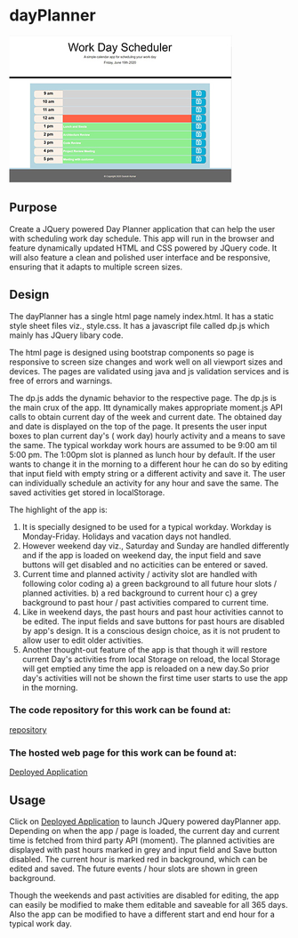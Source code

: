 # dayPlanner

[![Thumbnail](assets/images/dayPlanner-thumbnail.jpg)](https://s-suresh-kumar.github.io/dayPlanner/)

## Purpose

Create a JQuery powered Day Planner application that can help the user with scheduling work day schedule. This app will run in the browser and feature dynamically updated HTML and CSS powered by JQuery code. It will also feature a clean and polished user interface and be responsive, ensuring that it adapts to multiple screen sizes.

## Design

The dayPlanner has a single html page namely index.html. It has a static style sheet files viz., style.css. It has a javascript file called dp.js which mainly has JQuery libary code.

The html page is designed using bootstrap components so page is responsive to screen size changes and work well on all viewport sizes and devices. The pages are validated using java and js validation services and is free of errors and warnings.

The dp.js adds the dynamic behavior to the respective page. The dp.js is the main crux of the app. Itt dynamically makes appropriate moment.js API calls to obtain current day of the week and current date. The obtained day and date is displayed on the top of the page. It presents the user input boxes to plan current day's ( work day) hourly activity and a means to save the same. The typical workday work hours are assumed to be 9:00 am til 5:00 pm. The 1:00pm slot is planned as lunch hour by default. If the user wants to change it in the morning to a different hour he can do so by editing that input field with empty string or a different activity and save it. The user can individually schedule an activity for any hour and save the same. The saved activities get stored in localStorage.

The highlight of the app is:

1. It is specially designed to be used for a typical workday. Workday is Monday-Friday. Holidays and vacation days not handled.
2. However weekend day viz., Saturday and Sunday are handled differently and if the app is loaded on weekend day, the input field and save buttons will get disabled and no acticities can be entered or saved.
3. Current time and planned activity / activity slot are handled with following color coding
   a) a green background to all future hour slots / planned activities.
   b) a red background to current hour
   c) a grey background to past hour / past activities compared to current time.
4. Like in weekend days, the past hours and past hour activities cannot to be edited. The input fields and save buttons for past hours are disabled by app's design. It is a conscious design choice, as it is not prudent to allow user to edit older activities.
5. Another thought-out feature of the app is that though it will restore current Day's activities from local Storage on reload, the local Storage will get emptied any time the app is reloaded on a new day.So prior day's activities will not be shown the first time user starts to use the app in the morning.

### The code repository for this work can be found at:

[repository](https://github.com/s-suresh-kumar/dayPlanner)

### The hosted web page for this work can be found at:

[Deployed Application](https://s-suresh-kumar.github.io/dayPlanner/)

## Usage

Click on [Deployed Application](https://s-suresh-kumar.github.io/dayPlanner/) to launch JQuery powered dayPlanner app. Depending on when the app / page is loaded, the current day and current time is fetched from third party API (moment). The planned activities are displayed with past hours marked in grey and input field and Save button disabled. The current hour is marked red in background, which can be edited and saved. The future events / hour slots are shown in green background.

Though the weekends and past activities are disabled for editing, the app can easily be modified to make them editable and saveable for all 365 days. Also the app can be modified to have a different start and end hour for a typical work day.
